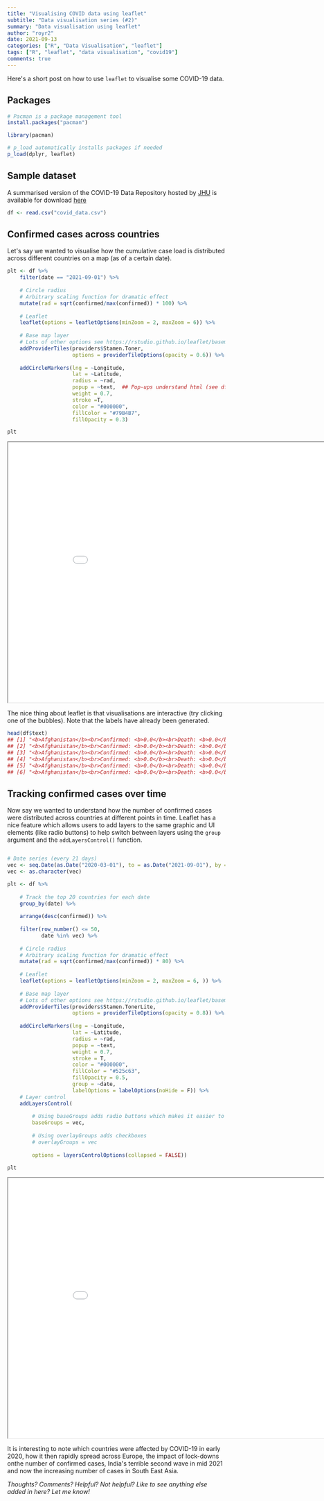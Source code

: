 ```yaml
---
title: "Visualising COVID data using leaflet"
subtitle: "Data visualisation series (#2)"
summary: "Data visualisation using leaflet"
author: "royr2"
date: 2021-09-13
categories: ["R", "Data Visualisation", "leaflet"]
tags: ["R", "leaflet", "data visualisation", "covid19"]  
comments: true
---
```




Here's a short post on how to use `leaflet` to visualise some COVID-19 data.

## Packages

```r
# Pacman is a package management tool 
install.packages("pacman")
```


```r
library(pacman)

# p_load automatically installs packages if needed
p_load(dplyr, leaflet)
```

## Sample dataset
A summarised version of the COVID-19 Data Repository hosted by [JHU](https://github.com/CSSEGISandData/COVID-19) is available for download [here](https://github.com/royr2/blog/blob/main/download/covid_data.csv)




```r
df <- read.csv("covid_data.csv")
```

## Confirmed cases across countries
Let's say we wanted to visualise how the cumulative case load is distributed across different countries on a map (as of a certain date).


```r
plt <- df %>% 
    filter(date == "2021-09-01") %>% 
    
    # Circle radius 
    # Arbitrary scaling function for dramatic effect
    mutate(rad = sqrt(confirmed/max(confirmed)) * 100) %>% 
    
    # Leaflet
    leaflet(options = leafletOptions(minZoom = 2, maxZoom = 6)) %>% 
    
    # Base map layer
    # Lots of other options see https://rstudio.github.io/leaflet/basemaps.html
    addProviderTiles(providers$Stamen.Toner,
                     options = providerTileOptions(opacity = 0.6)) %>%
    
    addCircleMarkers(lng = ~Longitude, 
                     lat = ~Latitude, 
                     radius = ~rad, 
                     popup = ~text,  ## Pop-ups understand html (see df$text)
                     weight = 0.7,
                     stroke =T, 
                     color = "#000000",
                     fillColor = "#79B4B7", 
                     fillOpacity = 0.3)
```




```r
plt
```

<iframe src = "map1.html" height = "600" width = "900"></iframe>

The nice thing about leaflet is that visualisations are interactive (try clicking one of the bubbles). Note that the labels have already been generated. 


```r
head(df$text)
## [1] "<b>Afghanistan</b><br>Confirmed: <b>0.0</b><br>Death: <b>0.0</b><br>Fatality Ratio: <b>0.0%</b><br>"
## [2] "<b>Afghanistan</b><br>Confirmed: <b>0.0</b><br>Death: <b>0.0</b><br>Fatality Ratio: <b>0.0%</b><br>"
## [3] "<b>Afghanistan</b><br>Confirmed: <b>0.0</b><br>Death: <b>0.0</b><br>Fatality Ratio: <b>0.0%</b><br>"
## [4] "<b>Afghanistan</b><br>Confirmed: <b>0.0</b><br>Death: <b>0.0</b><br>Fatality Ratio: <b>0.0%</b><br>"
## [5] "<b>Afghanistan</b><br>Confirmed: <b>0.0</b><br>Death: <b>0.0</b><br>Fatality Ratio: <b>0.0%</b><br>"
## [6] "<b>Afghanistan</b><br>Confirmed: <b>0.0</b><br>Death: <b>0.0</b><br>Fatality Ratio: <b>0.0%</b><br>"
```

## Tracking confirmed cases over time
Now say we wanted to understand how the number of confirmed cases were distributed across countries at different points in time. Leaflet has a nice feature which allows users to add layers to the same graphic and UI elements (like radio buttons) to help switch between layers using the `group` argument and the `addLayersControl()` function. 


```r

# Date series (every 21 days)
vec <- seq.Date(as.Date("2020-03-01"), to = as.Date("2021-09-01"), by = "21 days")
vec <- as.character(vec)

plt <- df %>% 
    
    # Track the top 20 countries for each date
    group_by(date) %>% 
    
    arrange(desc(confirmed)) %>% 
    
    filter(row_number() <= 50, 
           date %in% vec) %>% 
    
    # Circle radius 
    # Arbitrary scaling function for dramatic effect
    mutate(rad = sqrt(confirmed/max(confirmed)) * 80) %>% 
    
    # Leaflet
    leaflet(options = leafletOptions(minZoom = 2, maxZoom = 6, )) %>% 
    
    # Base map layer
    # Lots of other options see https://rstudio.github.io/leaflet/basemaps.html
    addProviderTiles(providers$Stamen.TonerLite,
                     options = providerTileOptions(opacity = 0.8)) %>%
    
    addCircleMarkers(lng = ~Longitude, 
                     lat = ~Latitude, 
                     radius = ~rad, 
                     popup = ~text,
                     weight = 0.7,
                     stroke = T, 
                     color = "#000000",
                     fillColor = "#525c63", 
                     fillOpacity = 0.5, 
                     group = ~date, 
                     labelOptions = labelOptions(noHide = F)) %>% 
    # Layer control
    addLayersControl(
        
        # Using baseGroups adds radio buttons which makes it easier to switch
        baseGroups = vec,
        
        # Using overlayGroups adds checkboxes        
        # overlayGroups = vec
        
        options = layersControlOptions(collapsed = FALSE))
```




```r
plt
```

<iframe src = "map2.html" height = "600" width = "900"></iframe>

It is interesting to note which countries were affected by COVID-19 in early 2020, how it then rapidly spread across Europe, the impact of lock-downs onthe number of confirmed cases, India's terrible second wave in mid 2021 and now the increasing number of cases in South East Asia. 

*Thoughts? Comments? Helpful? Not helpful? Like to see anything else added in here? Let me know!*

